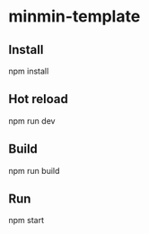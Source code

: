 # minmin-template

## Install
npm install

## Hot reload
npm run dev

## Build
npm run build

## Run
npm start
